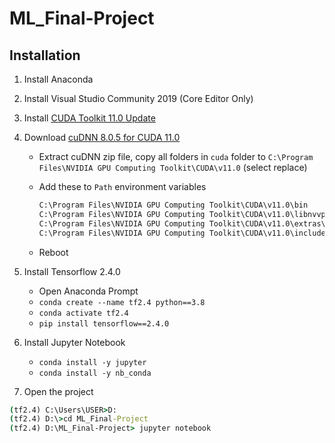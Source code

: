# ML_Final-Project

## Installation

1. Install Anaconda
2. Install Visual Studio Community 2019 (Core Editor Only)
3. Install [CUDA Toolkit 11.0 Update](https://developer.download.nvidia.com/compute/cuda/11.0.3/network_installers/cuda_11.0.3_win10_network.exe)
4. Download [cuDNN 8.0.5 for CUDA 11.0](https://developer.nvidia.com/rdp/cudnn-archive#a-collapse805-110)

   - Extract cuDNN zip file, copy all folders in `cuda` folder to `C:\Program Files\NVIDIA GPU Computing Toolkit\CUDA\v11.0` (select replace)
   - Add these to `Path` environment variables

      ```cmd
      C:\Program Files\NVIDIA GPU Computing Toolkit\CUDA\v11.0\bin
      C:\Program Files\NVIDIA GPU Computing Toolkit\CUDA\v11.0\libnvvp
      C:\Program Files\NVIDIA GPU Computing Toolkit\CUDA\v11.0\extras\CUPTI\lib64
      C:\Program Files\NVIDIA GPU Computing Toolkit\CUDA\v11.0\include
      ```

   - Reboot

5. Install Tensorflow 2.4.0

   - Open Anaconda Prompt
   - `conda create --name tf2.4 python==3.8`
   - `conda activate tf2.4`
   - `pip install tensorflow==2.4.0`

6. Install Jupyter Notebook
   - `conda install -y jupyter`
   - `conda install -y nb_conda`

7. Open the project

```cmd
(tf2.4) C:\Users\USER>D:
(tf2.4) D:\>cd ML_Final-Project
(tf2.4) D:\ML_Final-Project> jupyter notebook
```
